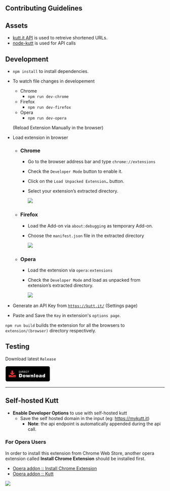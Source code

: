 ## Contributing Guidelines

## Assets

- [kutt.it API](https://github.com/thedevs-network/kutt#api) is used to retreive shortened URLs.
- [node-kutt](https://github.com/ardalanamini/node-kutt) is used for API calls

## Development

- `npm install` to install dependencies.
- To watch file changes in developement

  - Chrome
    - `npm run dev-chrome`
  - Firefox
    - `npm run dev-firefox`
  - Opera
    - `npm run dev-opera`

  (Reload Extension Manually in the browser)

- Load extension in browser

  - ### Chrome

    - Go to the browser address bar and type `chrome://extensions`
    - Check the `Developer Mode` button to enable it.
    - Click on the `Load Unpacked Extension…` button.
    - Select your extension’s extracted directory.

      <img width="400" src="https://i.imgur.com/dJRL7By.png" />

  - ### Firefox

    - Load the Add-on via `about:debugging` as temporary Add-on.
    - Choose the `manifest.json` file in the extracted directory

      <img width="400" src="https://i.imgur.com/aAL5dQg.png" />

  - ### Opera

    - Load the extension via `opera:extensions`
    - Check the `Developer Mode` and load as unpacked from extension’s extracted directory.

      <img width="400" src="https://i.imgur.com/qUwfSNJ.png" />

- Generate an API Key from <a href="https://kutt.it">`https://kutt.it/`</a> (Settings page)
- Paste and Save the `Key` in extension's `options page`.

`npm run build` builds the extension for all the browsers to `extension/(browser)` directory respectively.

## Testing

Download latest `Release`

[<img src=".github/assets/direct-download.png"
alt="Direct download"
height="50">](https://github.com/abhijithvijayan/kutt-extension/releases)

<hr />

## Self-hosted Kutt

- **Enable Developer Options** to use with self-hosted kutt
  - Save the self hosted domain in the input (eg: https://mykutt.it)
    - **Note**: the api endpoint is automatically appended during the api call.

### For Opera Users

In order to install this extension from Chrome Web Store, another opera extension called **Install Chrome Extension** should be installed first.

- [Opera addon :: Install Chrome Extension](https://addons.opera.com/en/extensions/details/install-chrome-extensions/)
- [Opera addon :: Kutt](https://chrome.google.com/webstore/detail/kutt/pklakpjfiegjacoppcodencchehlfnpd)

![](https://i.imgur.com/TJTisdC.png)
